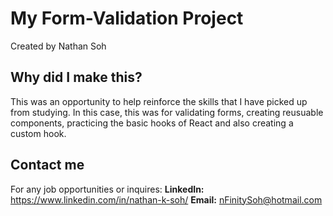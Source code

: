 # My Form-Validation Project
Created by Nathan Soh

## Why did I make this?
This was an opportunity to help reinforce the skills that I have picked up from studying. In this case, this was for validating forms, creating reusuable components, practicing the basic hooks of React and also creating a custom hook.

## Contact me
For any job opportunities or inquires:
**LinkedIn:** https://www.linkedin.com/in/nathan-k-soh/
**Email:** nFinitySoh@hotmail.com
